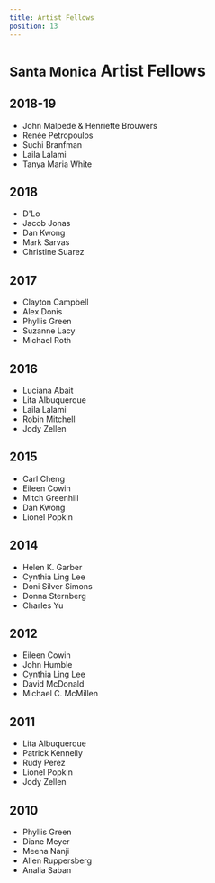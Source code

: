 ```yaml
---
title: Artist Fellows
position: 13
---
```


<small>Santa Monica</small> Artist Fellows
===========================

2018-19
-------

*   John Malpede & Henriette Brouwers
*   Renée Petropoulos
*   Suchi Branfman
*   Laila Lalami
*   Tanya Maria White

2018
----

*   D'Lo
*   Jacob Jonas
*   Dan Kwong
*   Mark Sarvas
*   Christine Suarez

2017
----

*   Clayton Campbell
*   Alex Donis
*   Phyllis Green
*   Suzanne Lacy
*   Michael Roth

2016
----

*   Luciana Abait
*   Lita Albuquerque
*   Laila Lalami
*   Robin Mitchell
*   Jody Zellen

2015
----

*   Carl Cheng
*   Eileen Cowin
*   Mitch Greenhill
*   Dan Kwong
*   Lionel Popkin

2014
----

*   Helen K. Garber
*   Cynthia Ling Lee
*   Doni Silver Simons
*   Donna Sternberg
*   Charles Yu

2012
----

*   Eileen Cowin
*   John Humble
*   Cynthia Ling Lee
*   David McDonald
*   Michael C. McMillen

2011
----

*   Lita Albuquerque
*   Patrick Kennelly
*   Rudy Perez
*   Lionel Popkin
*   Jody Zellen

2010
----

*   Phyllis Green
*   Diane Meyer
*   Meena Nanji
*   Allen Ruppersberg
*   Analia Saban
